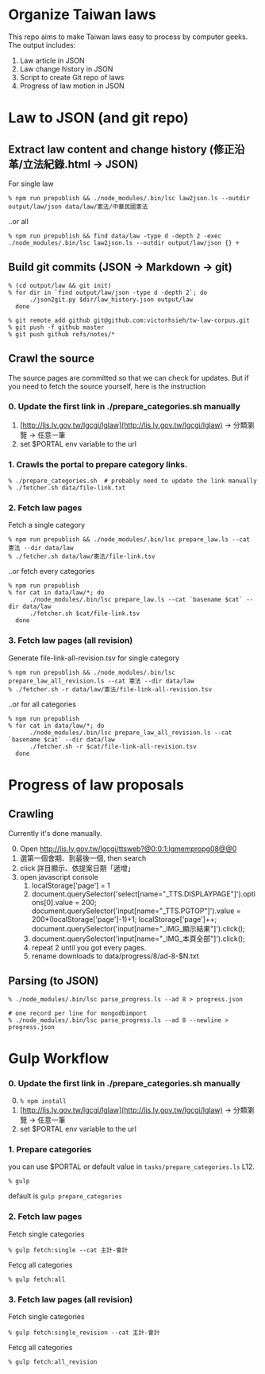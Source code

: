 Organize Taiwan laws
====================

This repo aims to make Taiwan laws easy to process by computer geeks.  The output includes:

1. Law article in JSON
2. Law change history in JSON
3. Script to create Git repo of laws
4. Progress of law motion in JSON

# Law to JSON (and git repo)

## Extract law content and change history (修正沿革/立法紀錄.html -> JSON)

For single law

    % npm run prepublish && ./node_modules/.bin/lsc law2json.ls --outdir output/law/json data/law/憲法/中華民國憲法

..or all

    % npm run prepublish && find data/law -type d -depth 2 -exec ./node_modules/.bin/lsc law2json.ls --outdir output/law/json {} +

## Build git commits (JSON -> Markdown -> git)
    % (cd output/law && git init)
    % for dir in `find output/law/json -type d -depth 2`; do
          ./json2git.py $dir/law_history.json output/law
      done

    % git remote add github git@github.com:victorhsieh/tw-law-corpus.git
    % git push -f github master
    % git push github refs/notes/*

## Crawl the source

The source pages are committed so that we can check for updates.  But if you
need to fetch the source yourself, here is the instruction

### 0. Update the first link in ./prepare_categories.sh manually
1. [http://lis.ly.gov.tw/lgcgi/lglaw](http://lis.ly.gov.tw/lgcgi/lglaw) -> 分類瀏覽 -> 任意一筆
2. set $PORTAL env variable to the url

### 1. Crawls the portal to prepare category links.
    % ./prepare_categories.sh  # probably need to update the link manually
    % ./fetcher.sh data/file-link.txt

### 2. Fetch law pages

Fetch a single category

    % npm run prepublish && ./node_modules/.bin/lsc prepare_law.ls --cat 憲法 --dir data/law
    % ./fetcher.sh data/law/憲法/file-link.tsv

..or fetch every categories

    % npm run prepublish
    % for cat in data/law/*; do
          ./node_modules/.bin/lsc prepare_law.ls --cat `basename $cat` --dir data/law
          ./fetcher.sh $cat/file-link.tsv
      done

### 3. Fetch law pages (all revision)

Generate file-link-all-revision.tsv for single category

    % npm run prepublish && ./node_modules/.bin/lsc prepare_law_all_revision.ls --cat 憲法 --dir data/law
    % ./fetcher.sh -r data/law/憲法/file-link-all-revision.tsv

..or for all categories

    % npm run prepublish
    % for cat in data/law/*; do
          ./node_modules/.bin/lsc prepare_law_all_revision.ls --cat `basename $cat` --dir data/law
          ./fetcher.sh -r $cat/file-link-all-revision.tsv
      done

# Progress of law proposals

## Crawling

Currently it's done manually.

0. Open http://lis.ly.gov.tw/lgcgi/ttsweb?@0:0:1:lgmempropg08@@0
1. 選第一個會期、到最後一個, then search
2. click 詳目顯示、依提案日期「遞增」
3. open javascript console
    1. localStorage['page'] = 1
    2. document.querySelector('select[name="_TTS.DISPLAYPAGE"]').options[0].value = 200; document.querySelector('input[name="_TTS.PGTOP"]').value = 200*(localStorage['page']-1)+1; localStorage['page']++; document.querySelector('input[name="_IMG_顯示結果"]').click();
    3. document.querySelector('input[name="_IMG_本頁全部"]').click();
    4. repeat 2 until you got every pages.
    5. rename downloads to data/progress/8/ad-8-$N.txt

## Parsing (to JSON)

    % ./node_modules/.bin/lsc parse_progress.ls --ad 8 > progress.json

    # one record per line for mongodbimport
    % ./node_modules/.bin/lsc parse_progress.ls --ad 8 --newline > progress.json

# Gulp Workflow

### 0. Update the first link in ./prepare_categories.sh manually
0.  `% npm install`
1. [http://lis.ly.gov.tw/lgcgi/lglaw](http://lis.ly.gov.tw/lgcgi/lglaw) -> 分類瀏覽 -> 任意一筆
2. set $PORTAL env variable to the url

### 1. Prepare categories
you can use $PORTAL or default value in `tasks/prepare_categories.ls` L12.

    % gulp
default is `gulp prepare_categories`

### 2. Fetch law pages
Fetch single categories

    % gulp fetch:single --cat 主計-會計

Fetcg all categories

    % gulp fetch:all

### 3. Fetch law pages (all revision)
Fetch single categories

    % gulp fetch:single_revision --cat 主計-會計

Fetcg all categories

    % gulp fetch:all_revision